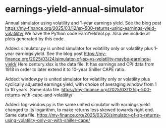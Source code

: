 # earnings-yield-annual-simulator
Annual simulator using volatility and 1-year earnings yield. See the blog post https://my-finance.org/2025/03/12/sp-500-returns-using-earnings-yield-volatility/ We have the Python code EarnYieldVol.py. Also we include all plots generated by this code. 

Added: simulator.py is united simulator for volatility only or volatility plus 1-year earnings yield. See the blog post https://my-finance.org/2025/03/24/simulator-of-sp-vs-volatility-maybe-earnings-yield/ Here century.xlsx is the data file. It has earnings and CPI data from 1918 in order to later extend it to 10-year Shiller CAPE ratio. 

Added: window.py is united simulator for volatility only or volatility plus cyclically adjusted earnings yield, with choice of averaging window from 1 to 10 years. Same data file. https://my-finance.org/2025/03/12/sp-500-returns-with-cape-and-volatility/ 

Added: log-window.py is the same united simulator with earnings yield changed to its logarithm, to make returns less skewed towards right end. Same data file. https://my-finance.org/2025/03/26/simulator-of-sp-returns-using-volatility-only-or-with-shiller-cape/
